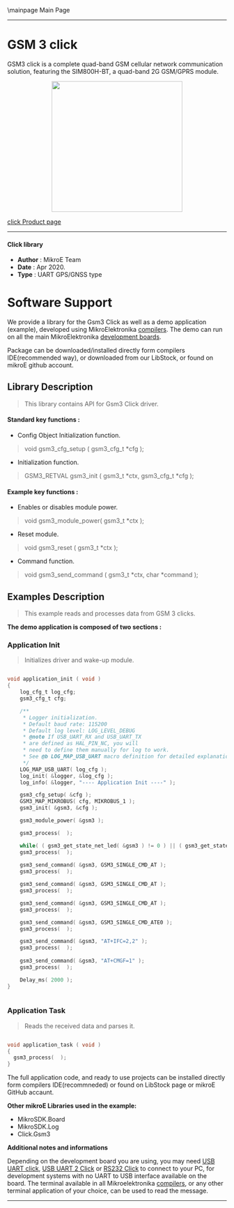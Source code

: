\mainpage Main Page
 
---
# GSM 3 click

GSM3 click is a complete quad-band GSM cellular network communication solution, featuring the SIM800H-BT, a quad-band 2G GSM/GPRS module. 

<p align="center">
  <img src="https://download.mikroe.com/images/click_for_ide/gsm3_click.png" height=300px>
</p>

[click Product page](https://www.mikroe.com/gsm-3-click)

---


#### Click library 

- **Author**        : MikroE Team
- **Date**          : Apr 2020.
- **Type**          : UART GPS/GNSS type


# Software Support

We provide a library for the Gsm3 Click 
as well as a demo application (example), developed using MikroElektronika 
[compilers](https://shop.mikroe.com/compilers). 
The demo can run on all the main MikroElektronika [development boards](https://shop.mikroe.com/development-boards).

Package can be downloaded/installed directly form compilers IDE(recommended way), or downloaded from our LibStock, or found on mikroE github account. 

## Library Description

> This library contains API for Gsm3 Click driver.

#### Standard key functions :

- Config Object Initialization function.
> void gsm3_cfg_setup ( gsm3_cfg_t *cfg ); 
 
- Initialization function.
> GSM3_RETVAL gsm3_init ( gsm3_t *ctx, gsm3_cfg_t *cfg );

#### Example key functions :

- Enables or disables module power.
> void gsm3_module_power( gsm3_t *ctx );
 
- Reset module.
> void gsm3_reset ( gsm3_t *ctx );

- Command function.
> void gsm3_send_command ( gsm3_t *ctx, char *command );

## Examples Description

> This example reads and processes data from GSM 3 clicks.

**The demo application is composed of two sections :**

### Application Init 

> Initializes driver and wake-up module.

```c

void application_init ( void )
{
    log_cfg_t log_cfg;
    gsm3_cfg_t cfg;

    /** 
     * Logger initialization.
     * Default baud rate: 115200
     * Default log level: LOG_LEVEL_DEBUG
     * @note If USB_UART_RX and USB_UART_TX 
     * are defined as HAL_PIN_NC, you will 
     * need to define them manually for log to work. 
     * See @b LOG_MAP_USB_UART macro definition for detailed explanation.
     */
    LOG_MAP_USB_UART( log_cfg );
    log_init( &logger, &log_cfg );
    log_info( &logger, "---- Application Init ----" );

    gsm3_cfg_setup( &cfg );
    GSM3_MAP_MIKROBUS( cfg, MIKROBUS_1 );
    gsm3_init( &gsm3, &cfg );

    gsm3_module_power( &gsm3 );

    gsm3_process(  );

    while( ( gsm3_get_state_net_led( &gsm3 ) != 0 ) || ( gsm3_get_state_conn_led( &gsm3 ) != 0 ) );
    gsm3_process(  );
    
    gsm3_send_command( &gsm3, GSM3_SINGLE_CMD_AT );
    gsm3_process(  );

    gsm3_send_command( &gsm3, GSM3_SINGLE_CMD_AT );
    gsm3_process(  );

    gsm3_send_command( &gsm3, GSM3_SINGLE_CMD_AT );
    gsm3_process(  );

    gsm3_send_command( &gsm3, GSM3_SINGLE_CMD_ATE0 );
    gsm3_process(  );

    gsm3_send_command( &gsm3, "AT+IFC=2,2" );
    gsm3_process(  );
    
    gsm3_send_command( &gsm3, "AT+CMGF=1" );
    gsm3_process(  );

    Delay_ms( 2000 );
}
  
```

### Application Task

> Reads the received data and parses it. 

```c

void application_task ( void )
{
  gsm3_process(  );
}  

```

The full application code, and ready to use projects can be  installed directly form compilers IDE(recommneded) or found on LibStock page or mikroE GitHub accaunt.

**Other mikroE Libraries used in the example:** 

- MikroSDK.Board
- MikroSDK.Log
- Click.Gsm3

**Additional notes and informations**

Depending on the development board you are using, you may need 
[USB UART click](https://shop.mikroe.com/usb-uart-click), 
[USB UART 2 Click](https://shop.mikroe.com/usb-uart-2-click) or 
[RS232 Click](https://shop.mikroe.com/rs232-click) to connect to your PC, for 
development systems with no UART to USB interface available on the board. The 
terminal available in all Mikroelektronika 
[compilers](https://shop.mikroe.com/compilers), or any other terminal application 
of your choice, can be used to read the message.



---
